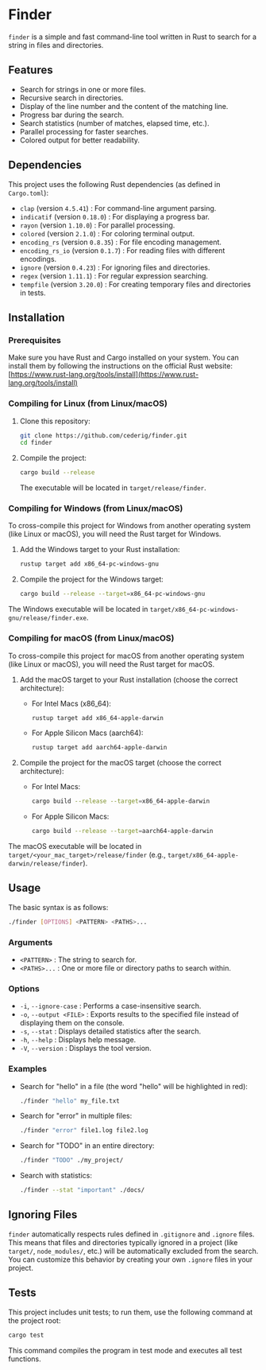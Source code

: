 # Finder

`finder` is a simple and fast command-line tool written in Rust to search for a string in files and directories.

## Features

- Search for strings in one or more files.
- Recursive search in directories.
- Display of the line number and the content of the matching line.
- Progress bar during the search.
- Search statistics (number of matches, elapsed time, etc.).
- Parallel processing for faster searches.
- Colored output for better readability.

## Dependencies

This project uses the following Rust dependencies (as defined in `Cargo.toml`):

- `clap` (version `4.5.41`) : For command-line argument parsing.
- `indicatif` (version `0.18.0`) : For displaying a progress bar.
- `rayon` (version `1.10.0`) : For parallel processing.
- `colored` (version `2.1.0`) : For coloring terminal output.
- `encoding_rs` (version `0.8.35`) : For file encoding management.
- `encoding_rs_io` (version `0.1.7`) : For reading files with different encodings.
- `ignore` (version `0.4.23`) : For ignoring files and directories.
- `regex` (version `1.11.1`) : For regular expression searching.
- `tempfile` (version `3.20.0`) : For creating temporary files and directories in tests.

## Installation

### Prerequisites

Make sure you have Rust and Cargo installed on your system. You can install them by following the instructions on the official Rust website: [https://www.rust-lang.org/tools/install](https://www.rust-lang.org/tools/install)

### Compiling for Linux (from Linux/macOS)
1.  Clone this repository:
    ```sh
    git clone https://github.com/cederig/finder.git
    cd finder
    ```
2.  Compile the project:
    ```sh
    cargo build --release
    ```
    The executable will be located in `target/release/finder`.

### Compiling for Windows (from Linux/macOS)

To cross-compile this project for Windows from another operating system (like Linux or macOS), you will need the Rust target for Windows.

1.  Add the Windows target to your Rust installation:
    ```sh
    rustup target add x86_64-pc-windows-gnu
    ```

2.  Compile the project for the Windows target:
    ```sh
    cargo build --release --target=x86_64-pc-windows-gnu
    ```

The Windows executable will be located in `target/x86_64-pc-windows-gnu/release/finder.exe`.

### Compiling for macOS (from Linux/macOS)

To cross-compile this project for macOS from another operating system (like Linux or macOS), you will need the Rust target for macOS.

1.  Add the macOS target to your Rust installation (choose the correct architecture):
    *   For Intel Macs (x86_64):
        ```sh
        rustup target add x86_64-apple-darwin
        ```
    *   For Apple Silicon Macs (aarch64):
        ```sh
        rustup target add aarch64-apple-darwin
        ```

2.  Compile the project for the macOS target (choose the correct architecture):
    *   For Intel Macs:
        ```sh
        cargo build --release --target=x86_64-apple-darwin
        ```
    *   For Apple Silicon Macs:
        ```sh
        cargo build --release --target=aarch64-apple-darwin
        ```

The macOS executable will be located in `target/<your_mac_target>/release/finder` (e.g., `target/x86_64-apple-darwin/release/finder`).

## Usage

The basic syntax is as follows:

```bash
./finder [OPTIONS] <PATTERN> <PATHS>...
```

### Arguments

-   `<PATTERN>` : The string to search for.
-   `<PATHS>...` : One or more file or directory paths to search within.

### Options

-   `-i`, `--ignore-case` : Performs a case-insensitive search.
-   `-o`, `--output <FILE>` : Exports results to the specified file instead of displaying them on the console.
-   `-s`, `--stat` : Displays detailed statistics after the search.
-   `-h`, `--help` : Displays help message.
-   `-V`, `--version` : Displays the tool version.

### Examples

-   Search for "hello" in a file (the word "hello" will be highlighted in red):
    ```sh
    ./finder "hello" my_file.txt
    ```

-   Search for "error" in multiple files:
    ```sh
    ./finder "error" file1.log file2.log
    ```

-   Search for "TODO" in an entire directory:
    ```sh
    ./finder "TODO" ./my_project/
    ```

-   Search with statistics:
    ```sh
    ./finder --stat "important" ./docs/
    ```
## Ignoring Files

`finder` automatically respects rules defined in `.gitignore` and `.ignore` files. This means that files and directories typically ignored in a project (like `target/`, `node_modules/`, etc.) will be automatically excluded from the search. You can customize this behavior by creating your own `.ignore` files in your project.


## Tests

This project includes unit tests; to run them, use the following command at the project root:

```sh
cargo test
```

This command compiles the program in test mode and executes all test functions.
